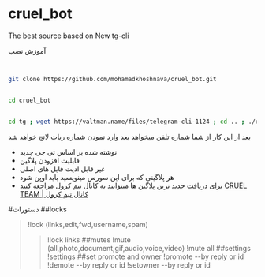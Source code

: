 # cruel_bot
The best source based on New tg-cli

آموزش نصب

```sh


git clone https://github.com/mohamadkhoshnava/cruel_bot.git


cd cruel_bot


cd tg ; wget https://valtman.name/files/telegram-cli-1124 ; cd .. ; ./run


```
بعد از این کار از شما شماره تلفن میخواهد
بعد وارد نمودن شماره ربات لانچ خواهد شد

* نوشته شده بر اساس تی جی جدید
* قابلیت افزودن پلاگین
* غیر قابل ادیت فایل های اصلی
* هر پلاگینی که برای این سورس مینویسید باید اوپن شود
* برای دریافت جدید ترین پلاگین ها میتوانید به کانال تیم کرول مراجعه کنید
[CRUEL TEAM | کانال تیم کرول](https://telegram.me/cruel_team)

#دستورات
##locks
>!lock (links,edit,fwd,username,spam)
>>!lock links
##mutes
>!mute (all,photo,document,gif,audio,voice,video)
>>!mute all
##settings
>!settings
##set promote and owner
>!promote  --by reply or id
>!demote  --by reply or id
>!setowner  --by reply or id
